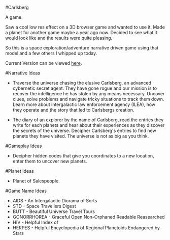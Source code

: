 #Carlsberg

A game.

Saw a cool low res effect on a 3D browser game and wanted to use it. Made a planet for another game maybe a year ago now. Decided to see what it would look like and the results were quite pleasing.

So this is a space exploration/adventure narrative driven game using that model and a few others I whipped up today.

Current Version can be viewed [here](http://carlsberg.jono.tech/).

#Narrative Ideas

* Traverse the universe chasing the elusive Carlsberg, an advanced cybernetic secret agent. They have gone rogue and our mission is to recover the intelligence he has stolen by any means necessary. Uncover clues, solve problems and navigate tricky situations to track them down. Learn more about intergalactic law enforcement agency (ILEA), how they operate and the story that led to Carlsbergs creation.

* The diary of an explorer by the name of Carlsberg, read the entries they write for each planets and hear about their experiences as they discover the secrets of the universe. Decipher Carlsberg's entries to find new planets they have visited. The universe is not as big as you think.

#Gameplay Ideas

* Decipher hidden codes that give you coordinates to a new location, enter them to uncover new planets.

#Planet Ideas

* Planet of Salespeople.

#Game Name Ideas

* AIDS - An Intergalactic Diorama of Sorts
* STD - Space Travellers Digest
* BUTT - Beautiful Universe Travel Tours
* GONORRHOREA - Graceful Open Non-Orphaned Readable Reasearched 
* HIV - Helpful Index of 
* HERPES - Helpful Encyclopedia of Regional Planetoids Endangered by Stars